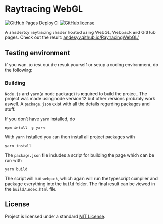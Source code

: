 # Raytracing WebGL
![GitHub Pages Deploy CI](https://github.com/andesyv/RaytracingWebGL/workflows/GitHub%20Pages%20Deploy%20CI/badge.svg)
[![GitHub license](https://img.shields.io/github/license/andesyv/RaytracingWebGL)](https://github.com/andesyv/RaytracingWebGL/blob/master/LICENSE)

A shadertoy raytracing shader hosted using WebGL, Webpack and GitHub pages.
Check out the result: [andesyv.github.io/RaytracingWebGL/](https://andesyv.github.io/RaytracingWebGL/)

## Testing environment
If you want to test out the result yourself or setup a coding environment, do the following:

### Building
`Node.js` and `yarn`(a node package) is required to build the project.
The project was made using node version 12 but other versions probably work aswell. 
A `package.json` exist with all the details regarding packages and stuff.

If you don't have `yarn` installed, do
```
npm intall -g yarn
```

With `yarn` installed you can then install all project packages with
```
yarn install
```


The `package.json` file includes a script for building the page which can be run with
```
yarn build
```
The script will run `webpack`, which again will run the typescript compiler and package
everything into the `build` folder. The final result can be viewed in the `build/index.html` file.

## License
Project is licensed under a standard [MIT License](LICENSE).
